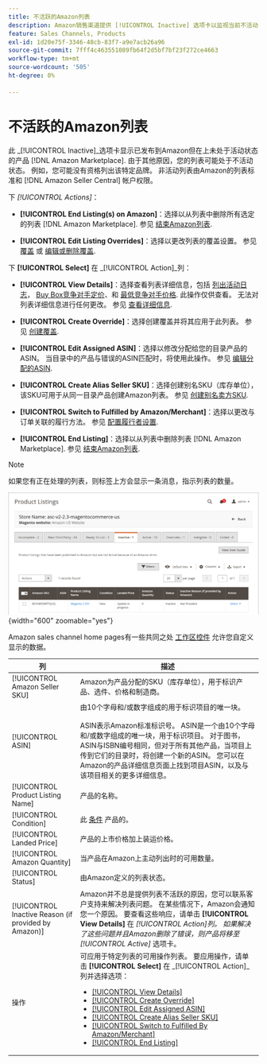 ```yaml
---
title: 不活跃的Amazon列表
description: Amazon销售渠道提供 [!UICONTROL Inactive] 选项卡以监视当前不活动 [!DNL Amazon Marketplace] 列表。
feature: Sales Channels, Products
exl-id: 1d20e75f-3346-48cb-83f7-a9e7acb26a96
source-git-commit: 7fff4c463551089fb64f2d5bf7bf23f272ce4663
workflow-type: tm+mt
source-wordcount: '505'
ht-degree: 0%

---
```


# 不活跃的Amazon列表

此 _[!UICONTROL Inactive]_选项卡显示已发布到Amazon但在上未处于活动状态的产品 [!DNL Amazon Marketplace]. 由于其他原因，您的列表可能处于不活动状态。 例如，您可能没有资格列出该特定品牌。 非活动列表由Amazon的列表标准和 [!DNL Amazon Seller Central] 帐户权限。

下 _[!UICONTROL Actions]_：

- **[!UICONTROL End Listing(s) on Amazon]**：选择以从列表中删除所有选定的列表 [!DNL Amazon Marketplace]. 参见 [结束Amazon列表](./end-listings-manually.md).

- **[!UICONTROL Edit Listing Overrides]**：选择以更改列表的覆盖设置。 参见 [覆盖](./overrides.md) 或 [编辑或删除覆盖](./creating-editing-overrides.md#edit-override-single-listing).

下 **[!UICONTROL Select]** 在 _[!UICONTROL Action]_列：

- **[!UICONTROL View Details]**：选择查看列表详细信息，包括 [列出活动日志](./product-listing-details.md#listing-activity-log)， [Buy Box竞争对手定价](./product-listing-details.md#buy-box-competitor-pricing)、和 [最低竞争对手价格](./product-listing-details.md#lowest-competitor-pricing). 此操作仅供查看。 无法对列表详细信息进行任何更改。 参见 [查看详细信息](./product-listing-details.md).

- **[!UICONTROL Create Override]**：选择创建覆盖并将其应用于此列表。 参见 [创建覆盖](./creating-editing-overrides.md).

- **[!UICONTROL Edit Assigned ASIN]**：选择以修改分配给您的目录产品的ASIN。 当目录中的产品与错误的ASIN匹配时，将使用此操作。 参见 [编辑分配的ASIN](./edit-assigned-asin.md).

- **[!UICONTROL Create Alias Seller SKU]**：选择创建别名SKU（库存单位），该SKU可用于从同一目录产品创建Amazon列表。 参见 [创建别名卖方SKU](./create-alias-seller-sku.md).

- **[!UICONTROL Switch to Fulfilled by Amazon/Merchant]**：选择以更改与订单关联的履行方法。 参见 [配置履行者设置](./fulfilled-by.md#configure-fulfilled-by-settings).

- **[!UICONTROL End Listing]**：选择以从列表中删除列表 [!DNL Amazon Marketplace]. 参见 [结束Amazon列表](./end-listings-manually.md).

>[!NOTE]
>
>如果您有正在处理的列表，则标签上方会显示一条消息，指示列表的数量。

![不活跃的Amazon列表](assets/amazon-inactive-listings.png){width="600" zoomable="yes"}

Amazon sales channel home pages有一些共同之处 [工作区控件](./workspace-controls.md) 允许您自定义显示的数据。

| 列 | 描述 |
|------------------------------------------------------|--------------------------------------------------------------------------------------------------------------------------------------------------------------------------------------------------------------------------------------------------------------------------------------------------------------------------------------------------------------------------------------------------------------------------------------------------------------------------------------------------------------------------------------------------------------------------------------------------------------------------------------------------------------------------------------|
| [!UICONTROL Amazon Seller SKU] | Amazon为产品分配的SKU（库存单位），用于标识产品、选件、价格和制造商。 |
| [!UICONTROL ASIN] | 由10个字母和/或数字组成的用于标识项目的唯一块。<br><br>ASIN表示Amazon标准标识号。 ASIN是一个由10个字母和/或数字组成的唯一块，用于标识项目。 对于图书，ASIN与ISBN编号相同，但对于所有其他产品，当项目上传到它们的目录时，将创建一个新的ASIN。 您可以在Amazon的产品详细信息页面上找到项目ASIN，以及与该项目相关的更多详细信息。 |
| [!UICONTROL Product Listing Name] | 产品的名称。 |
| [!UICONTROL Condition] | 此 [条件](./product-listing-condition.md) 产品的。 |
| [!UICONTROL Landed Price] | 产品的上市价格加上装运价格。 |
| [!UICONTROL Amazon Quantity] | 当产品在Amazon上主动列出时的可用数量。 |
| [!UICONTROL Status] | 由Amazon定义的列表状态。 |
| [!UICONTROL Inactive Reason (if provided by Amazon)] | Amazon并不总是提供列表不活跃的原因，您可以联系客户支持来解决列表问题。 在某些情况下，Amazon会通知您一个原因。 要查看这些响应，请单击 **[!UICONTROL View Details]** 在 _[!UICONTROL Action]_列。 如果解决了这些问题并且Amazon删除了错误，则产品将移至_[!UICONTROL Active]_ 选项卡。 |
| 操作 | 可应用于特定列表的可用操作列表。 要应用操作，请单击 **[!UICONTROL Select]** 在 _[!UICONTROL Action]_列并选择选项：<ul><li>[[!UICONTROL View Details]](./product-listing-details.md)</li><li>[[!UICONTROL Create Override]](./creating-editing-overrides.md)</li><li>[[!UICONTROL Edit Assigned ASIN]](./edit-assigned-asin.md)</li><li>[[!UICONTROL Create Alias Seller SKU]](./create-alias-seller-sku.md#region-specific)</li><li>[[!UICONTROL Switch to Fulfilled By Amazon/Merchant]](./fulfilled-by.md#configure-fulfilled-by-settings)</li><li>[[!UICONTROL End Listing]](./end-listings-manually.md)</li></ul> |
